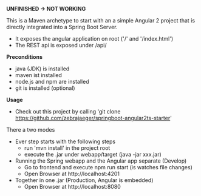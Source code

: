 **UNFINISHED -> NOT WORKING**

This is a Maven archetype to start with an a simple Angular 2 project 
that is directly integrated into a Spring Boot Server.

* It exposes the angular application on root ('/' and '/index.html')
* The REST api is exposed under /api/ 

**Preconditions**
* java (JDK) is installed
* maven ist installed 
* node.js and npm are installed
* git is installed (optional)

**Usage**
* Check out this project by calling 'git clone https://github.com/zebrajaeger/springboot-angular2ts-starter' 

There a two modes
* Ever step starts with the following steps
  * run 'mvn install' in the project root
  * execute the .jar under webapp/target (java -jar xxx.jar)
* Running the Spring webapp and the Angular app separate (Develop)
  * Go to frontend and execute npm run start (is watches file changes)
  * Open Browser at http://localhost:4201
* Together in one .jar (Production, Angular is embedded)
  * Open Browser at http://localhost:8080
